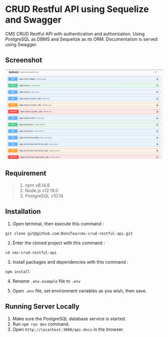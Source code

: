 # CRUD Restful API using Sequelize and Swagger

CMS CRUD Restful API with authentication and authorization. Using PostgreSQL as DBMS and Sequelize as its ORM. Documentation is served using Swagger.

## Screenshot

![screenshot](./screenshot.png)

## Requirement

> 1.  npm v6.14.8
> 2.  Node.js v12.19.0
> 3.  PostgreSQL v10.14

## Installation

1. Open terminal, then execute this command :

```
git clone git@github.com:DonzTea/cms-crud-restful-api.git
```

2.  Enter the cloned project with this command :

```
cd cms-crud-restful-api
```

3.  Install packages and dependencies with this command :

```
npm install
```

4.  Rename `.env.example` file to `.env`

5.  Open `.env` file, set environment variables as you wish, then save.

## Running Server Locally

1.  Make sure the PostgreSQL database service is started.
2.  Run `npm run dev` command.
3.  Open `http://localhost:3000/api-docs` in the browser.

